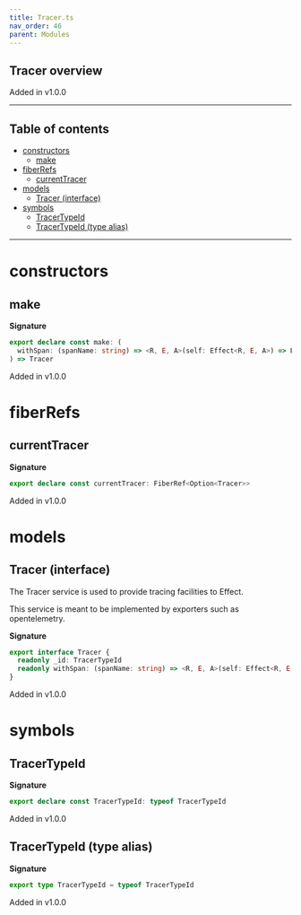 ```yaml
---
title: Tracer.ts
nav_order: 46
parent: Modules
---
```


## Tracer overview

Added in v1.0.0

---

<h2 class="text-delta">Table of contents</h2>

- [constructors](#constructors)
  - [make](#make)
- [fiberRefs](#fiberrefs)
  - [currentTracer](#currenttracer)
- [models](#models)
  - [Tracer (interface)](#tracer-interface)
- [symbols](#symbols)
  - [TracerTypeId](#tracertypeid)
  - [TracerTypeId (type alias)](#tracertypeid-type-alias)

---

# constructors

## make

**Signature**

```ts
export declare const make: (
  withSpan: (spanName: string) => <R, E, A>(self: Effect<R, E, A>) => Effect<R, E, A>
) => Tracer
```

Added in v1.0.0

# fiberRefs

## currentTracer

**Signature**

```ts
export declare const currentTracer: FiberRef<Option<Tracer>>
```

Added in v1.0.0

# models

## Tracer (interface)

The Tracer service is used to provide tracing facilities to Effect.

This service is meant to be implemented by exporters such as opentelemetry.

**Signature**

```ts
export interface Tracer {
  readonly _id: TracerTypeId
  readonly withSpan: (spanName: string) => <R, E, A>(self: Effect<R, E, A>) => Effect<R, E, A>
}
```

Added in v1.0.0

# symbols

## TracerTypeId

**Signature**

```ts
export declare const TracerTypeId: typeof TracerTypeId
```

Added in v1.0.0

## TracerTypeId (type alias)

**Signature**

```ts
export type TracerTypeId = typeof TracerTypeId
```

Added in v1.0.0
